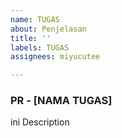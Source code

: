 ```yaml
---
name: TUGAS
about: Penjelasan
title: ''
labels: TUGAS
assignees: miyucutee

---
```


### PR - [NAMA TUGAS]

ini Description
